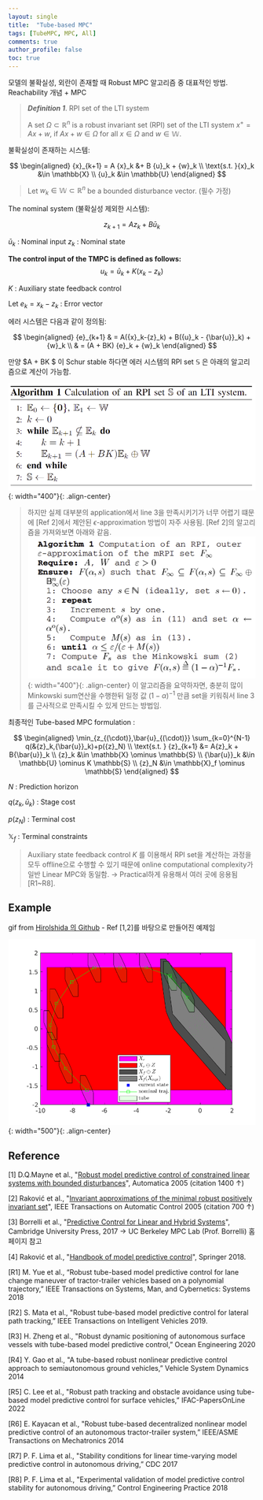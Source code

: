 ```yaml
---
layout: single
title:  "Tube-based MPC"
tags: [TubeMPC, MPC, All]
comments: true
author_profile: false
toc: true
---
```

모델의 불확실성, 외란이 존재할 때 Robust MPC 알고리즘 중 대표적인 방법.
Reachability 개념 + MPC 


> ***Definition 1***. RPI set of the LTI system
> 
> A set $\Omega \subset \mathbb{R}^n$ is a robust invariant set (RPI) set of the LTI system $x^+ = Ax + w$, if $Ax+w \in \Omega$ for all $x \in \Omega$ and $w\in \mathbb{W}$.
> 

불확실성이 존재하는 시스템:

$$
\begin{aligned}
    {x}_{k+1} = A {x}_k &+ B {u}_k + {w}_k \\
\text{s.t. }{x}_k  &\in \mathbb{X} \\
                {u}_k  &\in \mathbb{U}
\end{aligned}
$$

> Let ${w}_k \in \mathbb W \subset \mathbb{R}^n$ be a bounded disturbance vector.
(필수 가정)

The nominal system (불확실성 제외한 시스템):

$$
{z}_{k+1} = A{z}_k + B{\bar{u}}_k
$$

${\bar{u}}_k$ : Nominal input 
${z}_k$ : Nominal state


**The control input of the TMPC is defined as follows:**
$$
 {u}_k= {\bar{u}}_k + K({x}_k-{z}_k)
 $$

$K$ : Auxiliary state feedback control

Let ${e}_k = {x}_k - {z}_k$ : Error vector

에러 시스템은 다음과 같이 정의됨:

$$
\begin{aligned} 
{e}_{k+1} & = A({x}_k-{z}_k) + B({u}_k - {\bar{u}}_k) + {w}_k 
\\ 
    &  = (A + BK) {e}_k + {w}_k
\end{aligned}
$$

만양 $A + BK $ 이 Schur stable 하다면 에러 시스템의 RPI set $\mathbb{S}$ 은 아래의 알고리즘으로 계산이 가능함.

![title](/fig/RPI_algorithm.png){: width="400"}{: .align-center}

> 하지만 실제 대부분의 application에서 line 3을 만족시키기가 너무 어렵기 떄문에 [Ref 2]에서 제안된 $\epsilon$-approximation 방법이 자주 사용됨.
> [Ref 2]의 알고리즘을 가져와보면 아래와 같음.
![title](/fig/eps_approx.png){: width="400"}{: .align-center}
> 이 알고리즘을 요약하자면, 충분히 많이 Minkowski sum연산을 수행한뒤 일정 값 $(1-\alpha)^{-1}$ 만큼 set을 키워줘서 line 3를 근사적으로 만족시킬 수 있게 만드는 방법임. 

최종적인 Tube-based MPC formulation :

$$
\begin{aligned} 
    \min_{z_{(\cdot)},\bar{u}_{(\cdot)}} \sum_{k=0}^{N-1}  q(&{z}_k,{\bar{u}}_k)+p({z}_N)  \\ 
    \text{s.t. } 
    {z}_{k+1} &= A{z}_k + B{\bar{u}}_k   \\
    {z}_k &\in \mathbb{X} \ominus \mathbb{S}   \\
    {\bar{u}}_k &\in \mathbb{U} \ominus K \mathbb{S} \\
    {z}_N &\in \mathbb{X}_f \ominus \mathbb{S}
\end{aligned}
$$

$N$ : Prediction horizon

$q({z}_k,{\bar{u}}_k)$ : Stage cost

$p({z}_N)$ : Terminal cost

$\mathbb{X}_f$ : Terminal constraints

> Auxiliary state feedback control $K$ 를 이용해서 RPI set을 계산하는 과정을 모두 offline으로 수행할 수 있기 때문에 online computational complexity가 일반 Linear MPC와 동일함. &rarr; Practical하게 유용해서 여러 곳에 응용됨 [R1~R8].

## Example
gif from [Hirolshida 의 Github](https://github.com/HiroIshida/robust-tube-mpc) - Ref [1,2]를 바탕으로 만들어진 예제임

![title](/fig/tube_mpc.gif){: width="500"}{: .align-center}



## Reference

[1] D.Q.Mayne et al., "[Robust model predictive control of constrained linear systems with bounded disturbances](https://www.sciencedirect.com/science/article/pii/S0005109804002870)", Automatica 2005 (citation 1400 &uarr;)

[2] Raković et al., "[Invariant approximations of the minimal robust positively invariant set](https://ieeexplore.ieee.org/abstract/document/1406138?casa_token=GPYlH92Dd-wAAAAA:FJrREumTxAA49DeIf8pbksDTPsu2DSK610HhmvNl_oR9ncyPvt2MCzRVVmBb6cpRHkl2BpDsYg)", IEEE Transactions on Automatic Control 2005 (citation 700 &uarr;)

[3] Borrelli et al., "[Predictive Control for Linear and Hybrid Systems](http://www.mpc.berkeley.edu/mpc-course-material)", Cambridge University Press, 2017
&rarr; UC Berkeley MPC Lab (Prof. Borrelli) 홈페이지 참고

[4] Raković et al., "[Handbook of model predictive control](https://books.google.co.kr/books?hl=ko&lr=&id=I3VsDwAAQBAJ&oi=fnd&pg=PR7&dq=Handbook+of+Model+Predictive+Control&ots=cYbWddt2H-&sig=0mYkxV24zMX_gDIQH6YMExPuosM#v=onepage&q=Handbook%20of%20Model%20Predictive%20Control&f=false)", Springer 2018.


[R1] M. Yue et al., “Robust tube-based model predictive control for lane change maneuver of tractor-trailer vehicles based on a polynomial trajectory,” IEEE Transactions on Systems, Man, and Cybernetics: Systems 2018

[R2] S. Mata et al., "Robust tube-based model predictive control for lateral path tracking,” IEEE Transactions on Intelligent Vehicles 2019.

[R3] H. Zheng et al., "Robust dynamic positioning of autonomous surface vessels with tube-based model predictive control,” Ocean Engineering 2020

[R4] Y. Gao et al., "A tube-based robust nonlinear predictive control approach to semiautonomous ground vehicles,” Vehicle System Dynamics 2014

[R5] C. Lee et al., "Robust path tracking and obstacle avoidance using tube-based model predictive control for surface vehicles,” IFAC-PapersOnLine 2022

[R6] E. Kayacan et al., "Robust tube-based decentralized nonlinear model predictive control of an autonomous tractor-trailer system,” IEEE/ASME Transactions on Mechatronics 2014

[R7] P. F. Lima et al., "Stability conditions for linear time-varying model predictive control in autonomous driving,” CDC 2017

[R8] P. F. Lima et al., "Experimental validation of model predictive control stability for autonomous driving,” Control Engineering Practice 2018